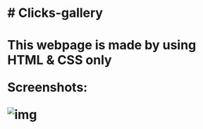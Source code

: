 <h1># Clicks-gallery<h1/>
<p>This webpage is made by using HTML &amp; CSS only</p>

<p>Screenshots:<p/>
<img src="https://user-images.githubusercontent.com/102804639/222966600-1d4b69cb-bcd5-4994-9ec9-984b9e34ec5d.png" alt="img">
